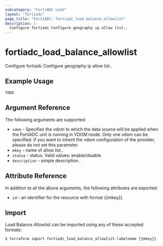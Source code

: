```yaml
---
subcategory: "FortiADC Load"
layout: "fortiadc"
page_title: "FortiADC: fortiadc_load_balance_allowlist"
description: |-
  Configure fortiadc Configure geography ip allow list..
---
```


# fortiadc_load_balance_allowlist
Configure fortiadc Configure geography ip allow list..

## Example Usage
```hcl
TODO
```

## Argument Reference

The following arguments are supported:

* `vdom` - Specifies the vdom to which the data source will be applied when the FortiADC unit is running in VDOM mode. Only one vdom can be specified. If you want to inherit the vdom configuration of the provider, please do not set this parameter.
* `mkey` - name of allow list..
* `status` - status. Valid values: enable/disable.
* `description` - simple description.. 



## Attribute Reference

In addition to all the above arguments, the following attributes are exported:
* `id` - an identifier for the resource with format {{mkey}}.

## Import
 Load Balance Allowlist can be imported using any of these accepted formats:
```
$ terraform import fortiadc_load_balance_allowlist.labelname {{mkey}}
```
